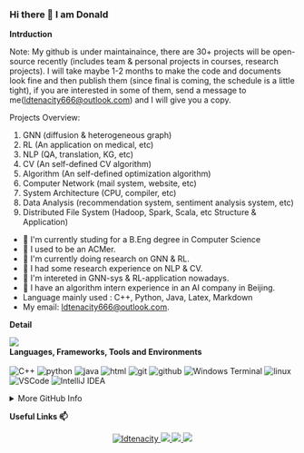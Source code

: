 


### Hi there 👋 I am Donald

**Intrduction**

Note: My github is under maintainaince, there are 30+ projects will be open-source recently (includes team & personal projects in courses, research projects).
I will take maybe 1-2 months to make the code and documents look fine and then publish them (since final is coming, the schedule is a little tight), if you are interested in some of them, send a message to me(ldtenacity666@outlook.com) and I will give you a copy.

Projects Overview:
1. GNN (diffusion & heterogeneous graph)
2. RL (An application on medical, etc)
3. NLP (QA, translation, KG, etc)
4. CV (An self-defined CV algorithm)
5. Algorithm (An self-defined optimization algorithm)
6. Computer Network (mail system, website, etc)
7. System Architecture (CPU, compiler, etc)
8. Data Analysis (recommendation system, sentiment analysis system, etc)
9. Distributed File System (Hadoop, Spark, Scala, etc Structure & Application)

<!-- - I'm currently working. -->
- 🌱 I'm currently studing for a B.Eng degree in Computer Science
- 🌱 I used to be an ACMer.
- 🌱 I'm currently doing research on GNN & RL.
- 🌱 I had some research experience on NLP & CV.
- 🌱 I'm intereted in GNN-sys & RL-application nowadays.
- 🌱 I have an algorithm intern experience in an AI company in Beijing.
- Language mainly used : C++, Python, Java, Latex, Markdown
- My email: ldtenacity666@outlook.com.
<!-- - I'm currently learning MetaUniverise. -->
<!-- - 👯 I’m looking to collaborate on ...
- 🤔 I’m looking for help with ...
- 💬 Ask me about ... -->
<!-- - 😄 Pronouns: ...
- ⚡ Fun fact: ... -->

**Detail**

<!--![Anurag's GitHub stats](https://github-readme-stats.vercel.app/api?username=ldtenacity)-->

<!--[Top Langs](https://github-readme-stats.vercel.app/api/top-langs/?username=ldtenacity)-->

<img align="left" src="https://github-readme-stats.vercel.app/api?username=ldtenacity&bg_color=22272E&text_color=CDD9E5&count_private=true&show_icons=true&hide_border=true&include_all_commits=true" /> 


<!--img src="https://github-readme-stats.vercel.app/api/top-langs/?username=ldtenacity&layout=compact&bg_color=22272E&text_color=CDD9E5&langs_count=10&hide_border=true" width="330px"-->

<!-- &hide=javascript,html -->

<p>
</br><strong>Languages, Frameworks, Tools and Environments</strong></br></br>
<img alt="C++" src="https://img.shields.io/badge/-C++-525288?style=flat-square&logo=c%2B%2B&logoColor=white" />
<img alt="python" src="https://img.shields.io/badge/-Python-74787a?style=flat-square&logo=python&logoColor=white" />
<img alt="java" src="https://img.shields.io/badge/-java-2e317c?style=flat-square&logo=java&logoColor=white" />
<img alt="html" src="https://img.shields.io/badge/-html-d2d97a?style=flat-square&logo=html5&logoColor=white" />

<img alt="git" src="https://img.shields.io/badge/-Git-5c2223?style=flat-square&logo=git&logoColor=white" />
<img alt="github" src="https://img.shields.io/badge/-GitHub-d13c74?style=flat-square&logo=github&logoColor=white" />
<img alt="Windows Terminal" src="https://img.shields.io/badge/-Terminal-36292f?style=flat-square&logo=Windows Terminal&logoColor=white" />

<img alt="linux" src="https://img.shields.io/badge/-Linux-8076a3?style=flat-square&logo=linux&logoColor=white" />
<img alt="VSCode" src="https://img.shields.io/badge/-VSCode-007ACC?style=flat-square&logo=Visual Studio Code&logoColor=white" />
<img alt="IntelliJ IDEA" src="https://img.shields.io/badge/-IntelliJ IDEA-b7ae8f?style=flat-square&logo=IntelliJ IDEA&logoColor=white" />

</p>

<details><summary>More GitHub Info</summary>
<img src="https://metrics.lecoq.io/ldtenacity?template=classic&base.header=0&base.metadata=0&config.timezone=Asia%2FShanghai"/>
</br>
<img src="https://activity-graph.herokuapp.com/graph?username=ldtenacity&theme=green&hide_title=false"/>
</details>



<strong>Useful Links 📫</strong>
<!-- [My Blog](https://ldtenacity.github.io) -->

<p align="center">
<a href="https://github.com/ldtenacity">
<img src="https://komarev.com/ghpvc/?username=ldtenacityl&style=flat-square" alt="ldtenacity" />
</a>
<a href="https://github.com/ldtenacity">
 <img src="https://badges.pufler.dev/years/ldtenacity?style=flat-square&color=blue&logo=github">
</a>
<a href="https://github.com/ldtenacity">
 <img src="https://badges.pufler.dev/repos/ldtenacity?style=flat-square&color=blue&logo=github">
</a>
 <a href="mailto:ldtenacity666l@outlook.com">
 <img src="https://img.shields.io/badge/-ldtenacity666@outlook.com-c14438?style=flat-square&logo=Gmail&logoColor=white&link=mailto:ldtenacity666@outlook.com">
</a>
</p>
